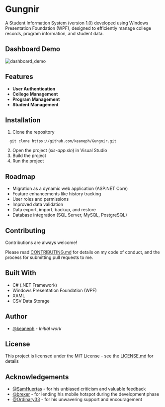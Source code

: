 # Gungnir

A Student Information System (version 1.0) developed using Windows Presentation Foundation (WPF), designed to 
efficiently manage college records, program information, and student data.


## Dashboard Demo
![dashboard_demo](https://github.com/user-attachments/assets/4e0fb66b-f56d-4d62-aef5-40d341d68531)

## Features

- **User Authentication**
- **College Management**
- **Program Management**
- **Student Management**

## Installation

1. Clone the repository

```
  git clone https://github.com/keaneph/Gungnir.git
```

2. Open the project (*sis-app.sln*) in Visual Studio
3. Build the project
4. Run the project


## Roadmap

- Migration as a dynamic web application (ASP.NET Core)
- Feature enhancements like history tracking
- User roles and permissions
- Improved data validation
- Data export, import, backup, and restore
- Database integration (SQL Server, MySQL, PostgreSQL)


## Contributing

Contributions are always welcome!

Please read [CONTRIBUTING.md](CONTRIBUTING.md) for details on my code of conduct, and the
process for submitting pull requests to me.


## Built With
- C# (.NET Framework)
- Windows Presentation Foundation (WPF)
- XAML
- CSV Data Storage


## Author
* [@keaneph](https://github.com/keaneph) - *Initial work*


## License

This project is licensed under the MIT License - see the [LICENSE.md](LICENSE.md) for details


## Acknowledgements

* [@SamHuertas](https://github.com/SamHuertas) - for his unbiased criticism and valuable feedback
* [@brexer](https://github.com/brexer) - for lending his mobile hotspot during the development phase
* [@Ordinary33](https://github.com/Ordinary33) - for his unwavering support and encouragement
